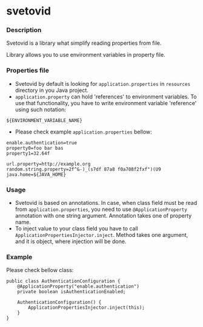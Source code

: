 # svetovid

### Description

Svetovid is a library what simplify reading properties from file.

Library allows you to use environment variables in property file.

### Properties file
* Svetovid by default is looking for `application.properties` in `resources` directory in you Java project.
* `application.property` can hold 'references' to environment variables. To use that functionality, you have to write environment variable 'reference' using such notation:
```
${ENVIRONMENT_VARIABLE_NAME}
```
* Please check example `application.properties` bellow:
```
enable.authentication=true
property0=foo bar bas
property1=32.64f

url.property=http://example.org
random.string.property=2f^&-)_(s7df 87a8 f0a708f2fxf")(U9
java.home=${JAVA_HOME}
```

### Usage
* Svetovid is based on annotations. In case, when class field must be read from `application.properties`, you need to use `@ApplicationProperty` annotation with one string argument. Annotation takes one of property name.
* To inject value to your class field you have to call `ApplicationPropertiesInjector.inject`. Method takes one argument, and it is object, where injection will be done.

### Example
Please check bellow class:
```
public class AuthenticationConfiguration {
    @ApplicationProperty("enable.authentication")
    private boolean isAuthenticationEnabled;

    AuthenticationConfiguration() {
        ApplicationPropertiesInjector.inject(this);
    }
}
```
